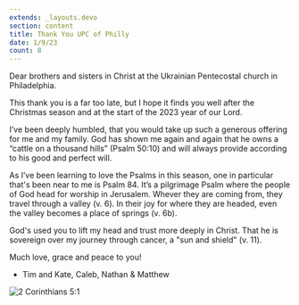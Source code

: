 ```yaml
---
extends: _layouts.devo
section: content
title: Thank You UPC of Philly
date: 1/9/23
count: 8
---
```


Dear brothers and sisters in Christ at the Ukrainian Pentecostal church in Philadelphia.

This thank you is a far too late, but I hope it finds you well after the Christmas season and at the start of the 2023 year of our Lord.

I’ve been deeply humbled, that you would take up such a generous offering for me and my family. God has shown me again and again that he owns a “cattle on a thousand hills” (Psalm 50:10) and will always provide according to his good and perfect will.

As I’ve been learning to love the Psalms in this season, one in particular that's been near to me is Psalm 84. It’s a pilgrimage Psalm where the people of God head for worship in Jerusalem. Whever they are coming from, they travel through a valley (v. 6). In their joy for where they are headed, even the valley becomes a place of springs (v. 6b).

God's used you to lift my head and trust more deeply in Christ. That he is sovereign over my journey through cancer, a "sun and shield" (v. 11).

Much love, grace and peace to you!
- Tim and Kate, Caleb, Nathan & Matthew

<img alt="2 Corinthians 5:1" src="/assets/images/xmas22.jpg" />
